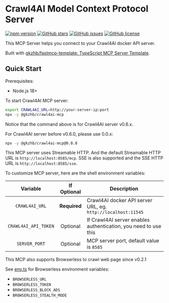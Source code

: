 # Crawl4AI Model Context Protocol Server

[![npm version](https://img.shields.io/npm/v/@gkzhb/crawl4ai-mcp)](https://www.npmjs.com/package/@gkzhb/crawl4ai-mcp)
[![GitHub stars](https://img.shields.io/github/stars/gkzhb/crawl4ai-mcp)](https://github.com/gkzhb/crawl4ai-mcp/stargazers)
[![GitHub issues](https://img.shields.io/github/issues/gkzhb/crawl4ai-mcp)](https://github.com/gkzhb/crawl4ai-mcp/issues)
[![GitHub license](https://img.shields.io/github/license/gkzhb/crawl4ai-mcp)](https://github.com/gkzhb/crawl4ai-mcp/blob/main/LICENSE)

This MCP Server helps you connect to your Crawl4AI docker API server.

Built with [gkzhb/fastmcp-template: TypeScript MCP Server Template](https://github.com/gkzhb/fastmcp-template).

## Quick Start

Prerequisites:

- Node.js 18+

To start Crawl4AI MCP server:

```bash
export CRAWL4AI_URL=http://your-server-ip:port
npx -y @gkzhb/crawl4ai-mcp
```

Notice that the command above is for Crawl4AI server v0.6.x.

For Crawl4AI server before v0.6.0, please use 0.0.x:

```bash
npx -y @gkzhb/crawl4ai-mcp@0.0.8
```

This MCP server uses Streamable HTTP. And the default Streamable HTTP URL is `http://localhost:8585/mcp`.
SSE is also supported and the SSE HTTP URL is `http://localhost:8585/sse`.

To customize MCP server, here are the shell environment variables:

|       Variable       | If Optional  | Description                                                     |
| :------------------: | :----------: | --------------------------------------------------------------- |
|    `CRAWL4AI_URL`    | **Required** | Crawl4AI docker API server URL, eg. `http://localhost:11545`    |
| `CRAWL4AI_API_TOKEN` |   Optional   | If Crawl4AI server enables authentication, you need to use this |
|    `SERVER_PORT`     |   Optional   | MCP server port, default value is `8585`                        |

This MCP also supports Browserless to crawl web page since v0.2.1

See [env.ts](./src/env.ts) for Browserless environment variables:
- `BROWSERLESS_URL`
- `BROWSERLESS_TOKEN`
- `BROWSERLESS_BLOCK_ADS`
- `BROWSERLESS_STEALTH_MODE`
